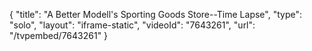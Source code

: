 {
    "title": "A Better Modell's Sporting Goods Store--Time Lapse",
    "type": "solo",
    "layout": "iframe-static",
    "videoId": "7643261",
    "url": "\/tvpembed\/7643261"
}